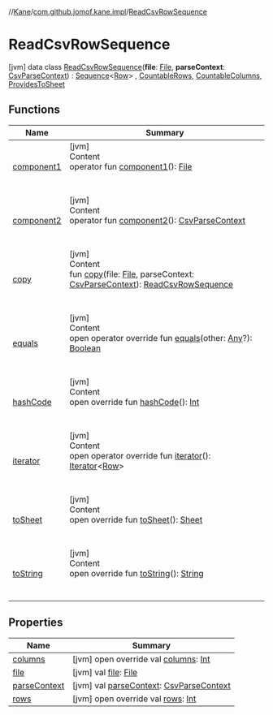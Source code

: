 //[Kane](../../index.md)/[com.github.jomof.kane.impl](../index.md)/[ReadCsvRowSequence](index.md)



# ReadCsvRowSequence  
 [jvm] data class [ReadCsvRowSequence](index.md)(**file**: [File](https://docs.oracle.com/javase/8/docs/api/java/io/File.html), **parseContext**: [CsvParseContext](../../com.github.jomof.kane.impl.csv/-csv-parse-context/index.md)) : [Sequence](https://kotlinlang.org/api/latest/jvm/stdlib/kotlin.sequences/-sequence/index.html)<[Row](../../com.github.jomof.kane/-row/index.md)> , [CountableRows](../../com.github.jomof.kane/-countable-rows/index.md), [CountableColumns](../../com.github.jomof.kane/-countable-columns/index.md), [ProvidesToSheet](../../com.github.jomof.kane/-provides-to-sheet/index.md)   


## Functions  
  
|  Name|  Summary| 
|---|---|
| <a name="com.github.jomof.kane.impl/ReadCsvRowSequence/component1/#/PointingToDeclaration/"></a>[component1](component1.md)| <a name="com.github.jomof.kane.impl/ReadCsvRowSequence/component1/#/PointingToDeclaration/"></a>[jvm]  <br>Content  <br>operator fun [component1](component1.md)(): [File](https://docs.oracle.com/javase/8/docs/api/java/io/File.html)  <br><br><br>
| <a name="com.github.jomof.kane.impl/ReadCsvRowSequence/component2/#/PointingToDeclaration/"></a>[component2](component2.md)| <a name="com.github.jomof.kane.impl/ReadCsvRowSequence/component2/#/PointingToDeclaration/"></a>[jvm]  <br>Content  <br>operator fun [component2](component2.md)(): [CsvParseContext](../../com.github.jomof.kane.impl.csv/-csv-parse-context/index.md)  <br><br><br>
| <a name="com.github.jomof.kane.impl/ReadCsvRowSequence/copy/#java.io.File#com.github.jomof.kane.impl.csv.CsvParseContext/PointingToDeclaration/"></a>[copy](copy.md)| <a name="com.github.jomof.kane.impl/ReadCsvRowSequence/copy/#java.io.File#com.github.jomof.kane.impl.csv.CsvParseContext/PointingToDeclaration/"></a>[jvm]  <br>Content  <br>fun [copy](copy.md)(file: [File](https://docs.oracle.com/javase/8/docs/api/java/io/File.html), parseContext: [CsvParseContext](../../com.github.jomof.kane.impl.csv/-csv-parse-context/index.md)): [ReadCsvRowSequence](index.md)  <br><br><br>
| <a name="kotlin/Any/equals/#kotlin.Any?/PointingToDeclaration/"></a>[equals](../../com.github.jomof.kane.impl.visitor/-difference-visitor/index.md#%5Bkotlin%2FAny%2Fequals%2F%23kotlin.Any%3F%2FPointingToDeclaration%2F%5D%2FFunctions%2F-1565197970)| <a name="kotlin/Any/equals/#kotlin.Any?/PointingToDeclaration/"></a>[jvm]  <br>Content  <br>open operator override fun [equals](../../com.github.jomof.kane.impl.visitor/-difference-visitor/index.md#%5Bkotlin%2FAny%2Fequals%2F%23kotlin.Any%3F%2FPointingToDeclaration%2F%5D%2FFunctions%2F-1565197970)(other: [Any](https://kotlinlang.org/api/latest/jvm/stdlib/kotlin/-any/index.html)?): [Boolean](https://kotlinlang.org/api/latest/jvm/stdlib/kotlin/-boolean/index.html)  <br><br><br>
| <a name="kotlin/Any/hashCode/#/PointingToDeclaration/"></a>[hashCode](../../com.github.jomof.kane.impl.visitor/-difference-visitor/index.md#%5Bkotlin%2FAny%2FhashCode%2F%23%2FPointingToDeclaration%2F%5D%2FFunctions%2F-1565197970)| <a name="kotlin/Any/hashCode/#/PointingToDeclaration/"></a>[jvm]  <br>Content  <br>open override fun [hashCode](../../com.github.jomof.kane.impl.visitor/-difference-visitor/index.md#%5Bkotlin%2FAny%2FhashCode%2F%23%2FPointingToDeclaration%2F%5D%2FFunctions%2F-1565197970)(): [Int](https://kotlinlang.org/api/latest/jvm/stdlib/kotlin/-int/index.html)  <br><br><br>
| <a name="com.github.jomof.kane.impl/ReadCsvRowSequence/iterator/#/PointingToDeclaration/"></a>[iterator](iterator.md)| <a name="com.github.jomof.kane.impl/ReadCsvRowSequence/iterator/#/PointingToDeclaration/"></a>[jvm]  <br>Content  <br>open operator override fun [iterator](iterator.md)(): [Iterator](https://kotlinlang.org/api/latest/jvm/stdlib/kotlin.collections/-iterator/index.html)<[Row](../../com.github.jomof.kane/-row/index.md)>  <br><br><br>
| <a name="com.github.jomof.kane.impl/ReadCsvRowSequence/toSheet/#/PointingToDeclaration/"></a>[toSheet](to-sheet.md)| <a name="com.github.jomof.kane.impl/ReadCsvRowSequence/toSheet/#/PointingToDeclaration/"></a>[jvm]  <br>Content  <br>open override fun [toSheet](to-sheet.md)(): [Sheet](../../com.github.jomof.kane.impl.sheet/-sheet/index.md)  <br><br><br>
| <a name="com.github.jomof.kane.impl/ReadCsvRowSequence/toString/#/PointingToDeclaration/"></a>[toString](to-string.md)| <a name="com.github.jomof.kane.impl/ReadCsvRowSequence/toString/#/PointingToDeclaration/"></a>[jvm]  <br>Content  <br>open override fun [toString](to-string.md)(): [String](https://kotlinlang.org/api/latest/jvm/stdlib/kotlin/-string/index.html)  <br><br><br>


## Properties  
  
|  Name|  Summary| 
|---|---|
| <a name="com.github.jomof.kane.impl/ReadCsvRowSequence/columns/#/PointingToDeclaration/"></a>[columns](columns.md)| <a name="com.github.jomof.kane.impl/ReadCsvRowSequence/columns/#/PointingToDeclaration/"></a> [jvm] open override val [columns](columns.md): [Int](https://kotlinlang.org/api/latest/jvm/stdlib/kotlin/-int/index.html)   <br>
| <a name="com.github.jomof.kane.impl/ReadCsvRowSequence/file/#/PointingToDeclaration/"></a>[file](file.md)| <a name="com.github.jomof.kane.impl/ReadCsvRowSequence/file/#/PointingToDeclaration/"></a> [jvm] val [file](file.md): [File](https://docs.oracle.com/javase/8/docs/api/java/io/File.html)   <br>
| <a name="com.github.jomof.kane.impl/ReadCsvRowSequence/parseContext/#/PointingToDeclaration/"></a>[parseContext](parse-context.md)| <a name="com.github.jomof.kane.impl/ReadCsvRowSequence/parseContext/#/PointingToDeclaration/"></a> [jvm] val [parseContext](parse-context.md): [CsvParseContext](../../com.github.jomof.kane.impl.csv/-csv-parse-context/index.md)   <br>
| <a name="com.github.jomof.kane.impl/ReadCsvRowSequence/rows/#/PointingToDeclaration/"></a>[rows](rows.md)| <a name="com.github.jomof.kane.impl/ReadCsvRowSequence/rows/#/PointingToDeclaration/"></a> [jvm] open override val [rows](rows.md): [Int](https://kotlinlang.org/api/latest/jvm/stdlib/kotlin/-int/index.html)   <br>

